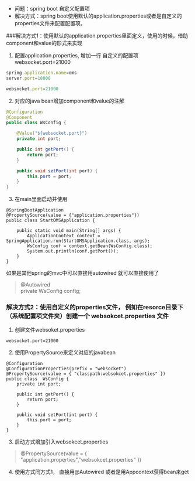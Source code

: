 - 问题：spring boot 自定义配置项
- 解决方式：spring boot使用默认的application.properties或者是自定义的properties文件来配置配置项。

###解决方式1：使用默认的application.properties里面定义，使用的时候，借助component和value的形式来实现

1. 配置application.properties, 增加一行 自定义的配置项 websocket.port=21000

```javascript
spring.application.name=oms
server.port=18000

websocket.port=21000
```

2. 对应的java bean增加component和value的注解

```java
@Configuration
@Component
public class WsConfig {

	@Value("${websocket.port}")
	private int port;

	public int getPort() {
		return port;
	}

	public void setPort(int port) {
		this.port = port;
	}
}
```

3. 在main里面启动并使用

```
@SpringBootApplication
@PropertySource(value = {"application.properties"})
public class StartOMSApplication {

	public static void main(String[] args) {
		ApplicationContext context = SpringApplication.run(StartOMSApplication.class, args);
		WsConfig conf = context.getBean(WsConfig.class);
		System.out.println(conf.getPort());
	}
}
```

如果是其他spring的mvc中可以直接用autowired 就可以直接使用了
> @Autowired  
> private WsConfig config;

### 解决方式2：使用自定义的properties文件， 例如在resorce目录下（系统配置项文件夹）创建一个 websokcet.properties 文件

1. 创建文件websoket.properties

```
websocket.port=21000
```

2. 使用PropertySource来定义对应的javabean

```
@Configuration
@ConfigurationProperties(prefix = "websocket")
@PropertySource(value = { "classpath:websokcet.properties" })
public class  WsConfig {
	private int port;

	public int getPort() {
		return port;
	}

	public void setPort(int port) {
		this.port = port;
	}
}
```

3. 启动方式增加引入websokcet.properties

> @PropertySource(value = { "application.properties","websokcet.properties" })

4. 使用方式同方式1， 直接用@Autowired 或者是用Appcontext获得bean来get

